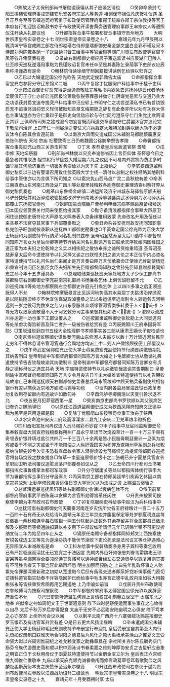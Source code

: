 <!-- { "loadSidebar": true } -->
　　○赐故太子太保刑部尚书屠勋谥康僖从其子应埏乞请也
　　○癸卯命袭封弋阳王拱樻管理府事戒饬建安乐安各府宗室人等务遵  祖训保守禄位凡庆贺礼仪遇  圣旦正旦冬至等节镇巡司府官俱于布政使司管理府事郡王统率各郡王宗仪教授等官于本府各行礼迎接诏敕赦书亦于布政使司开读誊黄赍送管理府事郡王率宗仪人等遵照仪注开读从礼部议也
　　○升都指挥佥事牛桓署都督佥事镇守贵州地方
　　大明世宗肃皇帝实录卷之十七
明世宗肃皇帝实录卷之十八
　　嘉靖元年九月甲辰朔以乾清坤宁等宫成赐工部左侍郎赵璜右侍郎童瑞都御史秦金邹文盛白金彩币璜及采木侍郎刘丙陈雍各荫一子送监读书督工给事中等官金瓒等湖广川贵左布政使等官周季凤等各升俸赏赉有差
　　○录故右副都御史柳应辰子濂送监读书应辰湖广巴陵人仕至顺天巡抚逆瑾用事黜为民瑾败诏复官未任卒至是其妻陈乞录荫事下吏部议应辰素称清谨故有是命
　　○翰林院侍读徐缙守制回籍援讲读例乞给驿以归许之
　　○乙巳以大婚遣定国公徐光祚告  天地武定侯郭勋告太庙
　　○命都指挥佥事甯宝充右参将分守辽东锦义二城
　　○丙午复除丁忧服阕户科给事中于桂于吏科
　　○巡按江西御史程启充得逆濠通萧敬陆完等私书内欲急去巡抚孙燧云代者汤沐梁宸俱可王守仁亦好启充因极论萧敬张锐等罪恶并劾守仁阴谋党恶素与交通乃贪大之功谬获封爵宜追夺提究户科给事中汪应轸上书明守仁之功言逆濠私书已有旨烧毁启充不谙事体沮抑忠义轻信被黜知县章玄梅捃摭之辞复有此奏非所以劝有功存大体也主事陆澄亦为守仁奏辩于是御史向信劾应轸与守仁同府澄系守仁门生党比欺罔请正其罪  上俱命所司知之独戒澄令勿妄言既而科道交章请黜守仁爵罢沐官并追论完下敬法司治罪  上曰守仁一闻宸濠之变仗义兴兵戡定大难特加封爵以酬大功不必更议沐令自陈其余宜遵前旨
　　○以南京大风雨灾遣成国公朱辅驸马都尉蔡震惠安伯张伟祭告  天地  宗庙  社稷致斋三日仍敕魏国公徐鹏举祭告孝陵
　　○命署都指挥佥事袁勋充山西三关游击将军
　　○丁未  孝恭章皇后忌辰遣官祭  景陵
　　○戊申修  天地坛祭器
　　○刑部尚书林俊以灾变奉谕修省因上言臣仰体  圣怀思今日之最急者其惟取法  祖宗躬行节俭兹大婚屇期六礼之仪固不可易内外赏犒为费尤多时诎举赢其何能济臣愿一切罢省务崇俭以为天下先  上嘉纳之
　　○辛亥狭西道监察御史黎贯以三边有警请召用致仕武英殿大学士杨一清付以总制之权往经略其地刑科给事中管律亦以为言俱下所司知之
○以雹灾免山西马邑广灵二县秋粮有差
○命浙江南直隶山东河南江西及湖广四川等处腹里钱粮敕各刷卷御史兼理清查纠察奸弊从御史黎贯奏也
　　○裁革山东鲁桥金岭镇二递运所及济宁州城东马驿各原额夫船马驴分拨归并附近驿递收管接递改济宁州南城水驿聊城县崇武水驿俱为水马驿从兵部覆山东抚按官奏也
　　○朝鲜国进贡陪臣户曹参判申继宗病卒赐谕祭备棺殓送归本国应领赏赉关付同来使臣给授其家
　　○黜守备清浪都指挥佥事琴大声原卫闲住巡按御史唐符论大声原名大鸣奉表入京夤缘推用致蒙  先帝改名升用及莅任以来贪暴不法官夺其官事下兵部覆奏黜之
　　○癸丑命杂谷安抚司故安抚同知职事格兠伽子旺伽就彼袭职从巡抚四川都御史勘奏也○甲寅命定国公徐光祚为正使大学士杨廷和为副使持节行纳采问名礼制曰兹奉  圣母昭圣慈寿皇太后□选中军都督府同知陈万言女为皇后命卿等持节行纳采问名礼制谕万言曰朕承天序钦绍鸿图经国之道正家为本夫妇之伦乾坤之义实以相宗祀之敬协奉养之诚所资维重祗遵  圣母昭圣慈寿皇太后命今遣使持节以礼采择又谕之曰朕惟夫妇之道大伦之本正位乎内必咨名家特遣使持节以礼问名尚伫来闻止是万言奏曰臣万言伏承嘉命正使徐光祚副使杨廷和重宣制诰问臣名族臣女臣夫妇所生先臣赠都督同知敔之曾孙先臣知县赠都督同知志之孙今年十五岁谨具奏
　　○总理粮储兼巡抚应天等处地方太子少保工部尚书兼都察院右副都御史李充嗣南京礼部尚书杨廉各乞休  上俱优诏慰留不允
　　○乙卯巡抚四川等处地方都察院右佥都御史许庭光引疾乞休  上以四川多事之后正须巡抚得人不允
　　○翰林院修撰唐皋言比见运河地势高其水易涸丁夫挑浅沿岸抛泥是以随挑随淤终岁不休宜仿嘉湖取淖壅桑之法以舟运泥至近岸别令人转运务去河稍远则一岁之役可免数岁之劳又山东泉脉甚众顷缘管河官类多转委于人＜锍-釒＞导无方以致泉流散漫不入于河乞敕分司主事亲督其役如法＜锍-釒＞浚庶众流成川亦运道一助也事下工部议覆从之
　　○巡按直隶监察御史张钦勘上大同吴道沟等处杀虏功得旨斩首及阵亡者升一级被伤者给赏有差
○丙辰赐隰川王府奉国将军聪氵□策聪湒聪涏四书五经大全性理群书孝顺事实各三部从康肃王嫡长子俊柏请也
　　○南京贵州道监察御史谭鲁奏河南山东修河人夫每岁以数十万计皆近河贫民奔走穷年不得休息请令管河官通行合属地方均派上中二则人户徵银顾役便工部覆议从之
　　○戊午命武定侯郭勋充正使大学士蒋冕费宏充副使持节行纳吉纳徵告期礼其纳告制曰  皇帝制谕中军都督府都督同知陈万言大婚之卜龟筮卿士协从敬循礼典遣使持节告吉钦哉故谕其纳徵制曰  皇帝制谕中军都督府都督同知陈万言卿女有贞静之德称母仪之选宜共承  天地  宗庙特遣使持节以礼纳徵钦哉故谕其告期制曰  皇帝制谕中军都督府都督同知陈万言岁令月良吉日辛未大婚维宜特遣使持节以礼告期钦哉故谕止己未赐巡抚顺天右副都御史孟春总兵马永管粮郎中顾天祐兵备副使熊相各银币有差以擒获近京地方剧贼马锡等功也
　　○诏内府各监局冒滥匠役已裁革者勿复收用存留额内有逃故许如数勾补
　　○辛酉鸿胪寺卿魏璄以天变引咎求退不允
　　○夜五更月犯昴宿西第一星
　　○癸亥南京吏部尚书罗钦顺以其父衰病乞归餋许之赐驰驿归
　　○以原任江西道监察御史成文为狭西凤翔府知府文正德中黜为民至是召用遂擢是职
　　○复除丁忧服阕山东按察司佥事王汝舟于狭西
　　○以水灾命池州安庆二府及高淳溧水二县九江安庆二卫兑军粮半徵折色
　　○四川酉阳宣抚司冉仪遣人贡马赐彩币钞锭
○甲子给事中及宦同监察御史俞集奉敕查盘大同宣府钱粮奏称朔州广昌永宁草场节次烧毁草计一百一十万三千束有奇领去价银并填过盐引共四万一千三百八十余两是皆小民脂膏朝廷重计一旦俱为煨烬或委于不测之灾或坐于不能陪偿之人纵奸蠹国实为积弊及查朔州草系副总兵张輗报纳价银先领亏欠实多恐有查盘故令家人潜得烧毁尤可痛恨乞命提督侍郎同各巡抚官将各场烧毁之数查提各□每草一束量追原领价银十之二张輗已升宁夏总兵官宜令革职回卫听法司覆议追赃发落户部覆奏如议从之
　　○乙丑命四川行都司佥书署都指挥佥事鲁儒掌本都司军政事
　　○升分守居庸关等处以都指挥体统行事申大节为署都指挥佥事仍分守居庸关
○丙寅南京工部右侍郎吴廷举引疾再乞休因以南京灾异故劝  上勤学修政亲贤远侫日览大学衍义以为法戒之资  上赐温旨褒留之
　　○总督漕运兼巡抚凤阳等处右副都御史俞谏以衰病乞休不允
　　○侍卫前军都督府管府事武平伯陈熹以贪肆为言官所劾得旨革任闲住
　　○升贵州按察司按察使李麟为本布政司右布政使
　　○丁卯复除服阕吏科给事中赵汉为兵科给事中
　　○巡抚河南右副都御史何天衢奏河南连岁灾伤所欠各王府禄粮计一百二十五万一百四十石有奇无从处给请以嘉靖元年至三年京边并腹里保定等处岁额夏税连丝每石徵银一两秋粮连草每石徵银一两五分除起运正数外其余存留并将合属郡县已徵未解及岁报赎罚等银通融扣算以补支用下户部议如所请但元年已诏赐半租不可更议折纳宜待二年为始至四年止从之
　　○谪原任南赣守备都指挥同知郏文江西按察使贺锐各戍边卫文等先为逆濠胁执不能伏节濠败下吏论死至是法司议文等仓猝遇难心无异图宜从末减故有是命
　　○工科左给事中安磐劾奏净身男子龚科等奏乞收用已有严旨驱逐而渎扰无已宜寘之于法因言  先朝内外巨奸如张忠刘餋韦霦魏彬王琼甯杲等虽幸漏网得全要领然恃其货赂可以通神或夤缘左右交通贵幸以觊复用则其害有不可胜言者天下事岂容此辈再坏愿  明主加察而预防之  上曰先年乱政坏事之人贻累先帝罪恶深重新政之初姑从宽遣黜今后但有夤缘交通者即系奸党听缉事衙门密切访捕科道官指实劾奏不许容隐回护已而给事中毛玉亦言正德中乱政内臣如谷大用魏彬张永等皆挟重赀希图再用乞赐遏绝  上乃申谕如前旨
　　○戊辰升贵州布政使司右参政傅习为按察司按察使
　　○中军都督府掌府事太傅定国公徐光祚以疾辞营府重任不允
　　○己巳吏部听选监生何渊上言请权宜礼制量立世室于  太庙东北之地奉  兴献帝之神如周祀文王于世室遗意则  陛下四时躬祭便适而事生事存之心始得以自尽  太后千秋万岁后亦得配食  太庙于无穷不必远祔安陆幽明之心俱安  陛下笃孝之心亦安矣  上命所司会议以闻
　　○以剿平云南广西府十八寨强贼功赐巡按御史罗玉银币及有功官军升赏有差
○是日五更大风扬尘昼晦
　　○辛未遣成国公朱辅充正使大学士杨廷和毛纪充副使持节奉册宝行奉迎礼  皇后受册宝自其第至大内行礼皆如仪册制曰朕惟天地合阴阳之德君后为风化之原大禹祗承美涂山之翼夏文王受命资大姒以兴周矧惟嗣统之难允赖宜家之助彝章具在  宗社所关咨尔陈氏毓秀庆门扬芬令族优游图史蔼和顺以积中涵泳诗书眷柔嘉之维则坤厚协安贞之吉星轩应悬象之明宜正位于长秋用母仪于函夏兹特遣使持节以金册金宝立尔为  皇后表正六宫纲维九御惟仁惟敬奉  九庙以承天庥克顺克诚餋重闱而修壸政葛覃卷耳载歌勤俭之风麟趾螽斯茂衍本支之庆赞予至治永尔徽音
　　○升江西布政使司右参议于湛为贵州布政使司右参政以江西战功诏升二级故也
　明世宗肃皇帝实录卷之十八
明世宗肃皇帝实录卷之十九
　　嘉靖元年十月癸酉朔时享  太庙
